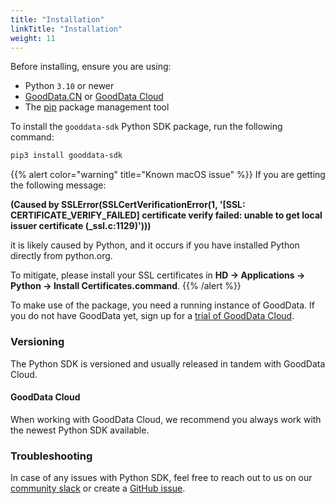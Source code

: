 ```yaml
---
title: "Installation"
linkTitle: "Installation"
weight: 11
---
```


Before installing, ensure you are using:

* Python `3.10` or newer
* [GoodData.CN](https://www.gooddata.com/docs/cloud-native/latest/install/) or [GoodData Cloud](https://www.gooddata.com/docs/cloud/getting-started/)
* The [pip](https://pypi.org/project/pip/) package management tool



To install the `gooddata-sdk` Python SDK package, run the following command:

```bash
pip3 install gooddata-sdk
```

{{% alert color="warning" title="Known macOS issue" %}}
If you are getting the following message:

__(Caused by SSLError(SSLCertVerificationError(1, '[SSL: CERTIFICATE\_VERIFY\_FAILED] certificate verify failed: unable to get local issuer certificate (\_ssl.c:1129)')))__

it is likely caused by Python, and it occurs if you have installed Python directly from python.org.

To mitigate, please install your SSL certificates in __HD -> Applications -> Python -> Install Certificates.command__.
{{% /alert %}}

To make use of the package, you need a running instance of GoodData. If you do not have GoodData yet, sign up for a [trial of GoodData Cloud](https://www.gooddata.com/trial/).

### Versioning

The Python SDK is versioned and usually released in tandem with GoodData Cloud.

#### GoodData Cloud

When working with GoodData Cloud, we recommend you always work with the newest Python SDK available.

### Troubleshooting

In case of any issues with Python SDK, feel free to reach out to us on our [community slack](https://www.gooddata.com/slack/) or create a [GitHub issue](https://github.com/gooddata/gooddata-python-sdk/issues).
